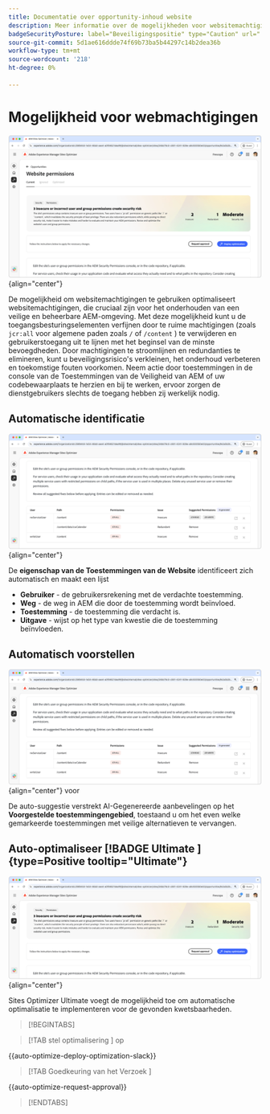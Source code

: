 ```yaml
---
title: Documentatie over opportunity-inhoud website
description: Meer informatie over de mogelijkheden voor websitemachtigingen en hoe u deze kunt gebruiken om de beveiliging van uw website te verbeteren.
badgeSecurityPosture: label="Beveiligingspositie" type="Caution" url="../../opportunity-types/security-posture.md" tooltip="Beveiligingspositie"
source-git-commit: 5d1ae616ddde74f69b73ba5b44297c14b2dea36b
workflow-type: tm+mt
source-wordcount: '218'
ht-degree: 0%

---
```



# Mogelijkheid voor webmachtigingen

![ de toestemmingenkans van de Website ](./assets/website-permissions/hero.png){align="center"}

De mogelijkheid om websitemachtigingen te gebruiken optimaliseert websitemachtigingen, die cruciaal zijn voor het onderhouden van een veilige en beheerbare AEM-omgeving. Met deze mogelijkheid kunt u de toegangsbesturingselementen verfijnen door te ruime machtigingen (zoals `jcr:all` voor algemene paden zoals `/` of `/content` ) te verwijderen en gebruikerstoegang uit te lijnen met het beginsel van de minste bevoegdheden. Door machtigingen te stroomlijnen en redundanties te elimineren, kunt u beveiligingsrisico&#39;s verkleinen, het onderhoud verbeteren en toekomstige fouten voorkomen. Neem actie door toestemmingen in de console van de Toestemmingen van de Veiligheid van AEM of uw codebewaarplaats te herzien en bij te werken, ervoor zorgen de dienstgebruikers slechts de toegang hebben zij werkelijk nodig.

## Automatische identificatie

![ auto-identificeer websitetoestemmingen ](./assets/website-permissions/auto-identify.png){align="center"}

De **eigenschap van de Toestemmingen van de Website** identificeert zich automatisch en maakt een lijst

* **Gebruiker** - de gebruikersrekening met de verdachte toestemming.
* **Weg** - de weg in AEM die door de toestemming wordt beïnvloed.
* **Toestemming** - de toestemming die verdacht is.
* **Uitgave** - wijst op het type van kwestie die de toestemming beïnvloeden.

## Automatisch voorstellen

![ automatisch-stelt websitekwetsbaarheden ](./assets/website-permissions/auto-suggest.png){align="center"} voor

De auto-suggestie verstrekt AI-Gegenereerde aanbevelingen op het **Voorgestelde toestemmingengebied**, toestaand u om het even welke gemarkeerde toestemmingen met veilige alternatieven te vervangen.

## Auto-optimaliseer [!BADGE  Ultimate ]{type=Positive tooltip="Ultimate"}

![ auto-optimaliseer websitetoestemmingen ](./assets/website-permissions/auto-optimize.png){align="center"}

Sites Optimizer Ultimate voegt de mogelijkheid toe om automatische optimalisatie te implementeren voor de gevonden kwetsbaarheden.

>[!BEGINTABS]

>[!TAB  stel optimalisering ] op

{{auto-optimize-deploy-optimization-slack}}

>[!TAB  Goedkeuring van het Verzoek ]

{{auto-optimize-request-approval}}

>[!ENDTABS]
